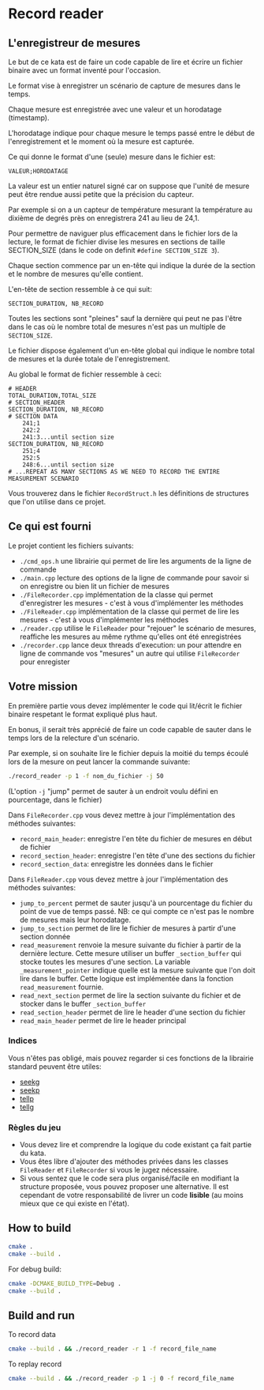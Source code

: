 # Record reader

## L'enregistreur de mesures

Le but de ce kata est de faire un code capable de lire et écrire un fichier binaire avec un format inventé pour l'occasion.

Le format vise à enregistrer un scénario de capture de mesures dans le temps.

Chaque mesure est enregistrée avec une valeur et un horodatage (timestamp).

L'horodatage indique pour chaque mesure le temps passé entre le début de l'enregistrement et le moment où la mesure est capturée.

Ce qui donne le format d'une (seule) mesure dans le fichier est:

```
VALEUR;HORODATAGE
```

La valeur est un entier naturel signé car on suppose que l'unité de mesure peut être rendue aussi petite que la précision du capteur.

Par exemple si on a un capteur de température mesurant la température au dixième de degrés près on enregistrera 241 au lieu de 24,1.

Pour permettre de naviguer plus efficacement dans le fichier lors de la lecture, le format de fichier divise les mesures en sections de taille SECTION_SIZE (dans le code on definit `#define SECTION_SIZE 3`).

Chaque section commence par un en-tête qui indique la durée de la section et le nombre de mesures qu'elle contient.

L'en-tête de section ressemble à ce qui suit:

```
SECTION_DURATION, NB_RECORD
```

Toutes les sections sont "pleines" sauf la dernière qui peut ne pas l'être dans le cas où le nombre total de mesures n'est pas un multiple de `SECTION_SIZE`.

Le fichier dispose également d'un en-tête global qui indique le nombre total de mesures et la durée totale de l'enregistrement.

Au global le format de fichier ressemble à ceci:

```
# HEADER
TOTAL_DURATION,TOTAL_SIZE
# SECTION_HEADER
SECTION_DURATION, NB_RECORD
# SECTION DATA
    241;1
    242:2
    241:3...until section size
SECTION_DURATION, NB_RECORD
    251;4
    252:5
    248:6...until section size
# ...REPEAT AS MANY SECTIONS AS WE NEED TO RECORD THE ENTIRE MEASUREMENT SCENARIO
```

Vous trouverez dans le fichier `RecordStruct.h` les définitions de structures que l'on utilise dans ce projet.

## Ce qui est fourni

Le projet contient les fichiers suivants:

- `./cmd_ops.h` une librairie qui permet de lire les arguments de la ligne de commande
- `./main.cpp` lecture des options de la ligne de commande pour savoir si on enregistre ou bien lit un fichier de mesures
- `./FileRecorder.cpp` implémentation de la classe qui permet d'enregistrer les mesures - c'est à vous d'implémenter les méthodes
- `./FileReader.cpp` implémentation de la classe qui permet de lire les mesures - c'est à vous d'implémenter les méthodes
- `./reader.cpp` utilise le `FileReader` pour "rejouer" le scénario de mesures, reaffiche les mesures au même rythme qu'elles ont été enregistrées
- `./recorder.cpp` lance deux threads d'execution: un pour attendre en ligne de commande vos "mesures" un autre qui utilise `FileRecorder` pour enregister

## Votre mission

En première partie vous devez implémenter le code qui lit/écrit le fichier binaire respetant le format expliqué plus haut.

En bonus, il serait très apprécié de faire un code capable de sauter dans le temps lors de la relecture d'un scénario.

Par exemple, si on souhaite lire le fichier depuis la moitié du temps écoulé lors de la mesure on peut lancer la commande suivante:

```sh
./record_reader -p 1 -f nom_du_fichier -j 50 
```

(L'option `-j` "jump" permet de sauter à un endroit voulu défini en pourcentage, dans le fichier)

Dans `FileRecorder.cpp` vous devez mettre à jour l'implémentation des méthodes suivantes:
 - `record_main_header`: enregistre l'en tête du fichier de mesures en début de fichier
 - `record_section_header`: enregistre l'en tête d'une des sections du fichier
 - `record_section_data`: enregistre les données dans le fichier

Dans `FileReader.cpp` vous devez mettre à jour l'implémentation des méthodes suivantes:
- `jump_to_percent` permet de sauter jusqu'à un pourcentage du fichier du point de vue de temps passé. NB: ce qui compte ce n'est pas le nombre de mesures mais leur horodatage.
- `jump_to_section` permet de lire le fichier de mesures à partir d'une section donnée
- `read_measurement` renvoie la mesure suivante du fichier à partir de la dernière lecture. Cette mesure utiliser un buffer `_section_buffer` qui stocke toutes les mesures d'une section. La variable `_measurement_pointer` indique quelle est la mesure suivante que l'on doit lire dans le buffer. Cette logique est implémentée dans la fonction `read_measurement` fournie.
- `read_next_section` permet de lire la section suivante du fichier et de stocker dans le buffer `_section_buffer`
- `read_section_header` permet de lire le header d'une section du fichier
- `read_main_header` permet de lire le header principal

### Indices

Vous n'êtes pas obligé, mais pouvez regarder si ces fonctions de la librairie standard peuvent être utiles:

- [seekg](https://cplusplus.com/reference/istream/istream/seekg/)
- [seekp](https://cplusplus.com/reference/ostream/ostream/seekp/)
- [tellp](https://cplusplus.com/reference/ostream/ostream/tellp/)
- [tellg](https://cplusplus.com/reference/istream/istream/tellg/)

### Règles du jeu

- Vous devez lire et comprendre la logique du code existant ça fait partie du kata.
- Vous êtes libre d'ajouter des méthodes privées dans les classes `FileReader` et `FileRecorder` si vous le jugez nécessaire.
- Si vous sentez que le code sera plus organisé/facile en modifiant la structure proposée, vous pouvez proposer une alternative. Il est cependant de votre responsabilité de livrer un code __lisible__ (au moins mieux que ce qui existe en l'état).


## How to build

```sh
cmake .
cmake --build .
```

For debug build:
```sh
cmake -DCMAKE_BUILD_TYPE=Debug .
cmake --build .
```

## Build and run

To record data
```sh
cmake --build . && ./record_reader -r 1 -f record_file_name
```

To replay record
```sh
cmake --build . && ./record_reader -p 1 -j 0 -f record_file_name
```
